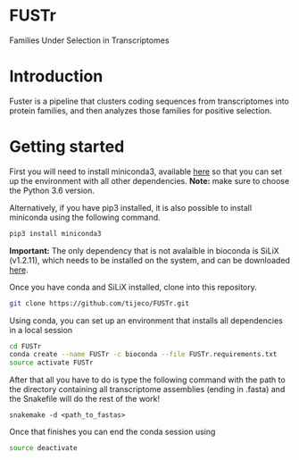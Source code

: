 # FUSTr
Families Under Selection in Transcriptomes
# Introduction  
Fuster is a pipeline that clusters coding sequences from transcriptomes into protein families, and then analyzes those families for positive selection.

# Getting started

First you will need to install miniconda3, available  [here](https://conda.io/miniconda.html) so that you can set up the environment with all other dependencies. **Note:** make sure to choose the Python 3.6 version.

Alternatively, if you have pip3 installed, it is also possible to install miniconda using the following command.
```bash
pip3 install miniconda3
```
**Important:** The only dependency that is not avalaible in bioconda is SiLiX (v1.2.11), which needs to be installed on the system, and can be downloaded [here](http://lbbe.univ-lyon1.fr/Download,3009.html?lang=fr).

Once you have conda and SiLiX installed, clone into this repository.

```bash
git clone https://github.com/tijeco/FUSTr.git
```


Using conda, you can set up an environment that installs all dependencies in a local session

```bash
cd FUSTr
conda create --name FUSTr -c bioconda --file FUSTr.requirements.txt
source activate FUSTr
```




After that all you have to do is type the following command with the path to the directory containing all transcriptome assemblies (ending in .fasta) and the Snakefile will do the rest of the work!

```
snakemake -d <path_to_fastas>
```
Once that finishes you can end the conda session using

```bash
source deactivate  
```
